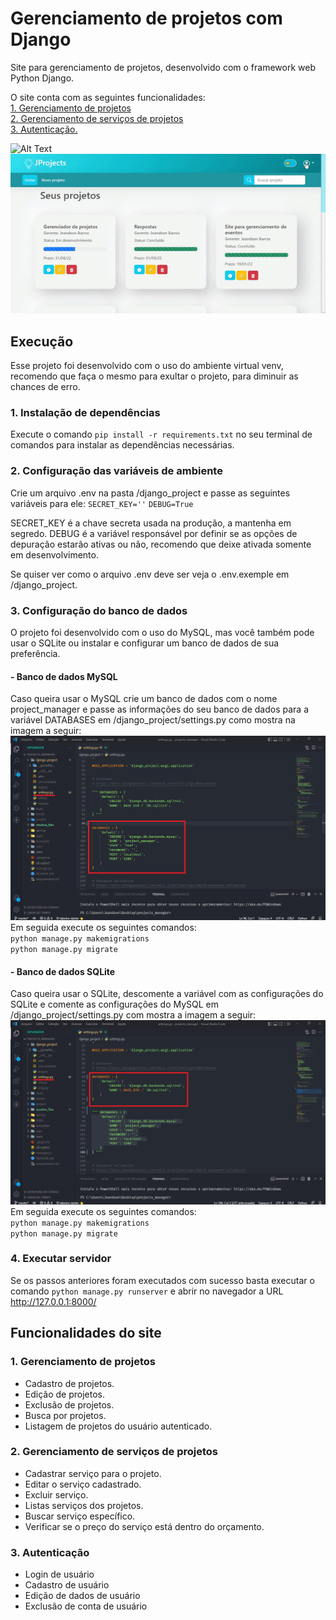 # Gerenciamento de projetos com Django
Site para gerenciamento de projetos, desenvolvido com o framework web Python Django.

O site conta com as seguintes funcionalidades:<br />
[1. Gerenciamento de projetos](#1-gerenciamento-de-projetos)<br />
[2. Gerenciamento de serviços de projetos](#2-gerenciamento-de-serviços-de-projetos)<br />
[3. Autenticação.](#3-autenticação)<br />

![Alt Text](https://media3.giphy.com/media/DCfMf73sT3awhZTCD2/giphy.gif?cid=790b7611498168649508e45e4577644a2f7f14c8375895d7&rid=giphy.gif&ct=g)
![](./e.gif)

## Execução
Esse projeto foi desenvolvido com o uso do ambiente virtual venv, recomendo que faça o mesmo para exultar o projeto, para diminuir as chances de erro.

### 1. Instalação de dependências
Execute o comando `pip install -r requirements.txt` no seu terminal de comandos para instalar as dependências necessárias.

### 2. Configuração das variáveis de ambiente
Crie um arquivo .env na pasta /django_project e passe as seguintes variáveis para ele:
`SECRET_KEY=''`
`DEBUG=True`

SECRET_KEY é a chave secreta usada na produção, a mantenha em segredo.
DEBUG é a variável responsável por definir se as opções de depuração estarão ativas ou não, recomendo que deixe ativada somente em desenvolvimento.

Se quiser ver como o arquivo .env deve ser veja o .env.exemple em /django_project. 

### 3. Configuração do banco de dados
O projeto foi desenvolvido com o uso do MySQL, mas você também pode usar o SQLite ou instalar e configurar um banco de dados de sua preferência.

#### - Banco de dados MySQL
Caso queira usar o MySQL crie um banco de dados com o nome project_manager e passe as informações do seu banco de dados para a variável DATABASES em /django_project/settings.py como mostra na imagem a seguir:
![Alt Text](./readme_files/print_mysql_configuri.png)
Em seguida execute os seguintes comandos: <br/>
`python manage.py makemigrations` <br/>
`python manage.py migrate`

#### - Banco de dados SQLite
Caso queira usar o SQLite, descomente a variável com as configurações do SQLite e comente as configurações do MySQL em /django_project/settings.py com mostra a imagem a seguir:
![Alt Text](./readme_files/print_sqlite3_configuri.png)
Em seguida execute os seguintes comandos: <br/>
`python manage.py makemigrations` <br/>
`python manage.py migrate`

### 4. Executar servidor
Se os passos anteriores foram executados com sucesso basta executar o comando `python manage.py runserver` e abrir no navegador a URL http://127.0.0.1:8000/
## Funcionalidades do site

### 1. Gerenciamento de projetos
- Cadastro de projetos.
- Edição de projetos.
- Exclusão de projetos.
- Busca por projetos.
- Listagem de projetos do usuário autenticado.

### 2. Gerenciamento de serviços de projetos
- Cadastrar serviço para o projeto.
- Editar o serviço cadastrado.
- Excluir serviço.
- Listas serviços dos projetos.
- Buscar serviço específico.
- Verificar se o preço do serviço está dentro do orçamento.

### 3. Autenticação
- Login de usuário
- Cadastro de usuário
- Edição de dados de usuário
- Exclusão de conta de usuário



